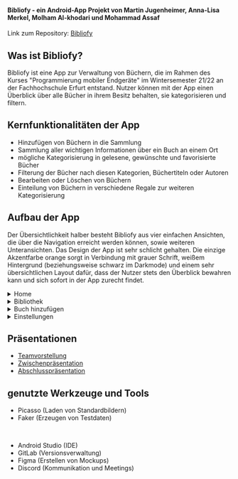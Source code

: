 #### Bibliofy - ein Android-App Projekt von Martin Jugenheimer, Anna-Lisa Merkel, Molham Al-khodari und Mohammad Assaf

Link zum Repository: [Bibliofy](https://git.ai.fh-erfurt.de/bibliofy/bibliofy)

## Was ist Bibliofy?

Bibliofy ist eine App zur Verwaltung von Büchern, die im Rahmen des Kurses "Programmierung mobiler Endgeräte" im Wintersemester 21/22 an der Fachhochschule Erfurt entstand. Nutzer können mit der App einen Überblick über alle Bücher in ihrem Besitz behalten, sie kategorisieren und filtern.

## Kernfunktionalitäten der App

- Hinzufügen von Büchern in die Sammlung
- Sammlung aller wichtigen Informationen über ein Buch an einem Ort
- mögliche Kategorisierung in gelesene, gewünschte und favorisierte Bücher
- Filterung der Bücher nach diesen Kategorien, Büchertiteln oder Autoren
- Bearbeiten oder Löschen von Büchern
- Einteilung von Büchern in verschiedene Regale zur weiteren Kategorisierung

## Aufbau der App

Der Übersichtlichkeit halber besteht Bibliofy aus vier einfachen Ansichten, die über die Navigation erreicht werden können, sowie weiteren Unteransichten. Das Design der App ist sehr schlicht gehalten. Die einzige Akzentfarbe orange sorgt in Verbindung mit grauer Schrift, weißem Hintergrund (beziehungsweise schwarz im Darkmode) und einem sehr übersichtlichen Layout dafür, dass der Nutzer stets den Überblick bewahren kann und sich sofort in der App zurecht findet.

<details>
<summary>Home</summary>
<br>
Auf der Home-Seite sind alle Bücher aufgelistet. Die Seite wird auch beim Starten der App als Startseite angezeigt. Nutzer können hier über eine Navigationsleiste am oberen Bildschirmrand die Bücherliste nach gelesenen, gewünschten, favorisierten und allen Büchern filtern. Über das Lupensymbol am obeen rechten Rand können bestimmte Bücher anhand von Buchtitel und Autor gesucht werden. Außerdem können Nutzer eins der Bücher antippen und werden so auf eine Buchdetail-Seite weitergeleitet.
<br>
<br>
<details>
<summary>Buchdetails</summary>
<br>
Auf dieser Unterseite erhält der Nutzer eine Übersicht über die wichtigsten Informationen des ausgewählten Buches. Er kann es hier außerdem zu den drei Kategorien hinzufügen, das Buch löschen oder bearbeiten.
<br>
</details>
</details>

<details>
<summary>Bibliothek</summary>
<br>
Hier werden dem Nutzer Bücher in Regalen angezeigt, zu denen er sie zuvor beim Hinzufügen des Buches eingeordnet hat. Es stehen sechs Regale (Regal A-F) zur Verfügung.
<br>
</details>

<details>
<summary>Buch hinzufügen</summary>
<br>
Auf dieser Seite kann der Nutzer ein neues Buch zu seiner Sammlung hinzufügen. Dazu gibt er Daten zum Autor und zum Buch ein, in Form von diversen Eingabefeldern und Buttons. Ein Bild zum Buch kann der Nutzer auch hinterlegen. Tut er dies nicht, wird das Buch in der List mit einem Standardbild angezeigt. Die getätigten Eingaben müssen zu erst validiert werden, bevor das Buch gespeichert werden kann.
<br>
</details>

<details>
<summary>Einstellungen</summary>
<br>
In den Einstellungen kann der Nutzer, wie der Name schon sagt, Einstellungen für die App festlegen. Beispielsweise kann ein Darkmode ausgewählt werden.
<br>
</details>

## Präsentationen
- [Teamvorstellung](documents/Teamvorstellung_Bibliofy.pdf)
- [Zwischenpräsentation](documents/Zwischenprasentation_Bibliofy.pdf)
- [Abschlusspräsentation](documents/Abschlussprasentation_Bibliofy.pdf)

## genutzte Werkzeuge und Tools
- Picasso (Laden von Standardbildern)
- Faker (Erzeugen von Testdaten)

<br>

- Android Studio (IDE)
- GitLab (Versionsverwaltung)
- Figma (Erstellen von Mockups)
- Discord (Kommunikation und Meetings)
